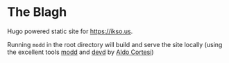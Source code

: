 # The Blagh

Hugo powered static site for https://ikso.us.

Running `modd` in the root directory will build and serve the site locally (using the excellent tools [modd][0] and [devd][1] by [Aldo Cortesi][2])

[0]: https://github.com/cortesi/modd
[1]: https://github.com/cortesi/devd
[2]: https://corte.si/